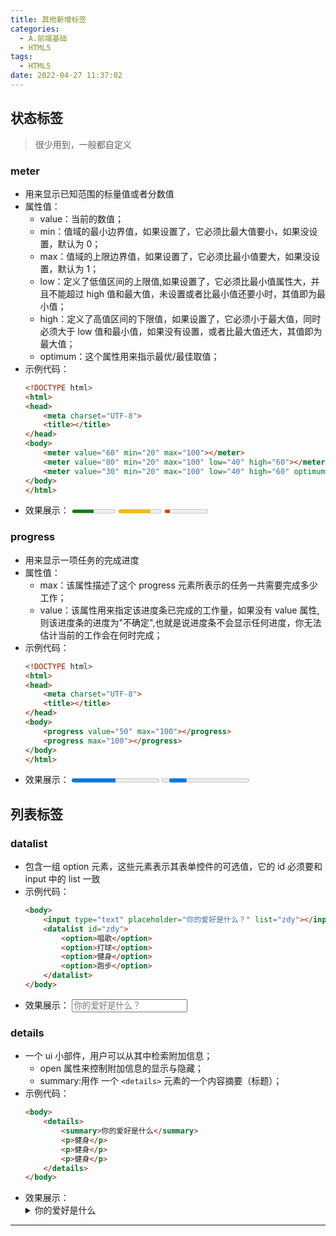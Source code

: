 ```yaml
---
title: 其他新增标签
categories:
  - A.前端基础
  - HTML5
tags:
  - HTML5
date: 2022-04-27 11:37:02
---
```


## 状态标签

> 很少用到，一般都自定义

### meter

- 用来显示已知范围的标量值或者分数值
- 属性值：
  - value：当前的数值；
  - min：值域的最小边界值，如果设置了，它必须比最大值要小，如果没设置，默认为 0；
  - max：值域的上限边界值，如果设置了，它必须比最小值要大，如果没设置，默认为 1；
  - low：定义了低值区间的上限值,如果设置了，它必须比最小值属性大，并且不能超过 high 值和最大值，未设置或者比最小值还要小时，其值即为最小值；
  - high：定义了高值区间的下限值，如果设置了，它必须小于最大值，同时必须大于 low 值和最小值，如果没有设置，或者比最大值还大，其值即为最大值；
  - optimum：这个属性用来指示最优/最佳取值；
- 示例代码：
  ```HTML
  <!DOCTYPE html>
  <html>
  <head>
      <meta charset="UTF-8">
      <title></title>
  </head>
  <body>
      <meter value="60" min="20" max="100"></meter>
      <meter value="80" min="20" max="100" low="40" high="60"></meter>
      <meter value="30" min="20" max="100" low="40" high="60" optimum="80"></meter>
  </body>
  </html>
  ```
- 效果展示：
  <meter value="60" min="20" max="100"></meter>
  <meter value="80" min="20" max="100" low="40" high="60"></meter>
  <meter value="30" min="20" max="100" low="40" high="60" optimum="80"></meter>

### progress

- 用来显示一项任务的完成进度
- 属性值：
  - max：该属性描述了这个 progress 元素所表示的任务一共需要完成多少工作；
  - value：该属性用来指定该进度条已完成的工作量，如果没有 value 属性,则该进度条的进度为"不确定",也就是说进度条不会显示任何进度，你无法估计当前的工作会在何时完成；
- 示例代码：
  ```HTML
  <!DOCTYPE html>
  <html>
  <head>
      <meta charset="UTF-8">
      <title></title>
  </head>
  <body>
      <progress value="50" max="100"></progress>
      <progress max="100"></progress>
  </body>
  </html>
  ```
- 效果展示：
  <progress value="50" max="100"></progress>
  <progress max="100"></progress>

## 列表标签

### datalist

- 包含一组 option 元素，这些元素表示其表单控件的可选值，它的 id 必须要和 input 中的 list 一致
- 示例代码：
  ```HTML
  <body>
      <input type="text" placeholder="你的爱好是什么？" list="zdy"></input>
      <datalist id="zdy">
          <option>唱歌</option>
          <option>打球</option>
          <option>健身</option>
          <option>跑步</option>
      </datalist>
  </body>
  ```
- 效果展示：
  <input type="text" placeholder="你的爱好是什么？" list="zdy"></input>
  <datalist id="zdy">
  <option>唱歌</option>
  <option>打球</option>
  <option>健身</option>
  <option>跑步</option>
  </datalist>

### details

- 一个 ui 小部件，用户可以从其中检索附加信息；
  - open 属性来控制附加信息的显示与隐藏；
  - summary:用作 一个 `<details>` 元素的一个内容摘要（标题）；
- 示例代码：
  ```HTML
  <body>
      <details>
          <summary>你的爱好是什么</summary>
          <p>健身</p>
          <p>健身</p>
          <p>健身</p>
      </details>
  </body>
  ```
- 效果展示：
  <details>
    <summary>你的爱好是什么</summary>
    <p>健身</p>
    <p>健身</p>
    <p>健身</p>
  </details>

---
